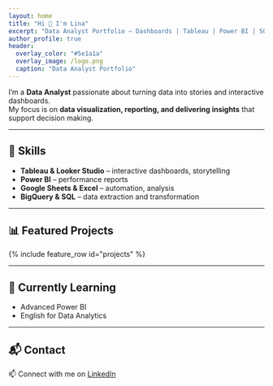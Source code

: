 ```yaml
---
layout: home
title: "Hi 👋 I'm Lina"
excerpt: "Data Analyst Portfolio – Dashboards | Tableau | Power BI | SQL"
author_profile: true
header:
  overlay_color: "#5e1a1a"
  overlay_image: /logo.png
  caption: "Data Analyst Portfolio"
---
```


I’m a **Data Analyst** passionate about turning data into stories and interactive dashboards.  
My focus is on **data visualization, reporting, and delivering insights** that support decision making.

---

## 💼 Skills

- **Tableau & Looker Studio** – interactive dashboards, storytelling  
- **Power BI** – performance reports  
- **Google Sheets & Excel** – automation, analysis  
- **BigQuery & SQL** – data extraction and transformation  

---

## 📊 Featured Projects

{% include feature_row id="projects" %}

---

## 🌱 Currently Learning

- Advanced Power BI  
- English for Data Analytics  

---

## 📬 Contact

📫 Connect with me on [LinkedIn](https://www.linkedin.com/in/lina-herasymenko)
